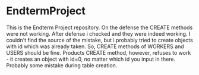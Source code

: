 # EndtermProject
This is the Endterm Project repository.
On the defense the CREATE methods were not working. After defense i checked and they were indeed working. I couldn't find the source of the mistake, but i probably tried to create objects with id which was already taken. So, CREATE methods of WORKERS and USERS should be fine. Products CREATE method, however, refuses to work - it creates an object with id=0, no matter which id you input in there. Probably some mistake during table creation.
